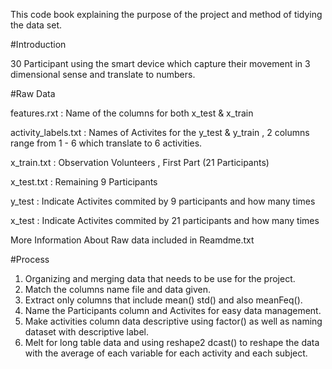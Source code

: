 This code book explaining the purpose of the project and method of tidying the data set.

#Introduction

30 Participant using the smart device which capture their movement in 3 dimensional sense and translate to numbers.

#Raw Data

features.rxt : Name of the columns for both x_test & x_train

activity_labels.txt : Names of Activites for the y_test & y_train , 2 columns range from 1 - 6 which translate to 6 activities.

x_train.txt : Observation Volunteers , First Part (21 Participants)

x_test.txt : Remaining 9 Participants

y_test : Indicate Activites commited by 9 participants and how many times

x_test : Indicate Activites commited by 21 participants and how many times 

More Information About Raw data included in Reamdme.txt

#Process
1. Organizing and merging data that needs to be use for the project.
2. Match the columns name file and data given.
4. Extract only columns that include mean() std() and also meanFeq().
5. Name the Participants column and Activites for easy data management.
6. Make activities column data descriptive using factor() as well as naming dataset with descriptive label.
7. Melt for long table data and using reshape2 dcast() to reshape the data with the average of each variable for each activity and each subject.
